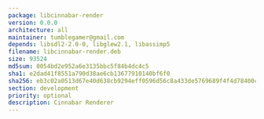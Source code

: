 ```yaml
---
package: libcinnabar-render
version: 0.0.0
architecture: all
maintainer: tumblegamer@gmail.com
depends: libsdl2-2.0-0, libglew2.1, libassimp5
filename: libcinnabar-render.deb
size: 93524
md5sum: 0054bd2e952a6e3135bbc5f84b4dc4c5
sha1: e2dad41f8551a790d38ae6cb13677910140bf6f0
sha256: eb3c02a0513d67e40d638cb9294eff0596d56c8a433de5769689f4f4d78400c4
section: development
priority: optional
description: Cinnabar Renderer
---
```

